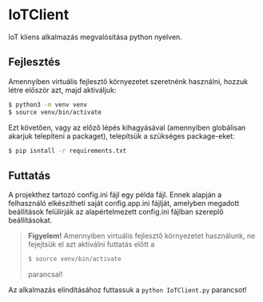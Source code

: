 # IoTClient
IoT kliens alkalmazás megvalósítása python nyelven.

## Fejlesztés
Amennyiben virtuális fejlesztő környezetet szeretnénk használni, hozzuk létre először azt, majd aktiváljuk:
```sh
$ python3 -m venv venv
$ source venv/bin/activate
```
Ezt követően, vagy az előző lépés kihagyásával (amennyiben globálisan akarjuk telepíteni a packaget), telepítsük a szükséges package-eket:
```sh
$ pip isntall -r requirements.txt
```

## Futtatás
A projekthez tartozó config.ini fájl egy példa fájl. Ennek alapján a felhasználó elkészítheti saját config.app.ini fájlját, amelyben megadott beállítások felülírják az alapértelmezett config.ini fájlban szereplő beállításokat.

> **Figyelem!** Amennyiben virtuális fejlesztő környezetet használunk, ne fejejtsük el azt aktiválni futtatás előtt a 
> ```sh
> $ source venv/bin/activate
> ``` 
> parancsal!

Az alkalmazás elindításához futtassuk a ```python IoTClient.py``` parancsot!

